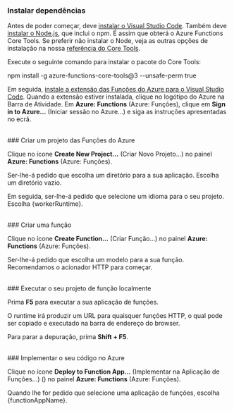 ### <a name="install-dependencies"></a>Instalar dependências

Antes de poder começar, deve <a href="https://go.microsoft.com/fwlink/?linkid=2016593" target="_blank">instalar o Visual Studio Code</a>. Também deve <a href="https://go.microsoft.com/fwlink/?linkid=2016195" target="_blank">instalar o Node.js</a>, que inclui o npm. É assim que obterá o Azure Functions Core Tools. Se preferir não instalar o Node, veja as outras opções de instalação na nossa <a href="https://go.microsoft.com/fwlink/?linkid=2016192" target="_blank">referência do Core Tools</a>.

Execute o seguinte comando para instalar o pacote do Core Tools:

<MarkdownHighlighter>npm install -g azure-functions-core-tools@3 --unsafe-perm true</MarkdownHighlighter>

Em seguida, <a href="https://go.microsoft.com/fwlink/?linkid=2016800" target="_blank">instale a extensão das Funções do Azure para o Visual Studio Code</a>. Quando a extensão estiver instalada, clique no logótipo do Azure na Barra de Atividade. Em **Azure: Functions** (Azure: Funções), clique em **Sign in to Azure...** (Iniciar sessão no Azure...) e siga as instruções apresentadas no ecrã.

<br/>
### <a name="create-an-azure-functions-project"></a>Criar um projeto das Funções do Azure

Clique no ícone **Create New Project…** (Criar Novo Projeto...) no painel **Azure: Functions** (Azure: Funções).

Ser-lhe-á pedido que escolha um diretório para a sua aplicação. Escolha um diretório vazio.

Em seguida, ser-lhe-á pedido que selecione um idioma para o seu projeto. Escolha {workerRuntime}.

<br/>
### <a name="create-a-function"></a>Criar uma função

Clique no ícone **Create Function…** (Criar Função...) no painel **Azure: Functions** (Azure: Funções).

Ser-lhe-á pedido que escolha um modelo para a sua função. Recomendamos o acionador HTTP para começar.

<br/>
### <a name="run-your-function-project-locally"></a>Executar o seu projeto de função localmente

Prima **F5** para executar a sua aplicação de funções.

O runtime irá produzir um URL para quaisquer funções HTTP, o qual pode ser copiado e executado na barra de endereço do browser.

Para parar a depuração, prima **Shift + F5**.

<br/>
### <a name="deploy-your-code-to-azure"></a>Implementar o seu código no Azure

Clique no ícone **Deploy to Function App…** (Implementar na Aplicação de Funções...) (<ChevronUp/>) no painel **Azure: Functions** (Azure: Funções).

Quando lhe for pedido que selecione uma aplicação de funções, escolha {functionAppName}.
